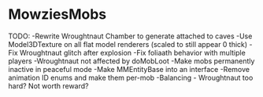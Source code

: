 # MowziesMobs #
TODO:
-Rewrite Wroughtnaut Chamber to generate attached to caves
-Use Model3DTexture on all flat model renderers (scaled to still appear 0 thick)
-Fix Wroughtnaut glitch after explosion
-Fix foliaath behavior with multiple players
-Wroughtnaut not affected by doMobLoot
-Make mobs permanently inactive in peaceful mode
-Make MMEntityBase into an interface
-Remove animation ID enums and make them per-mob
-Balancing - Wroughtnaut too hard? Not worth reward?